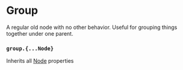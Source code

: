 # Group

A regular old node with no other behavior. Useful for grouping things together under one parent.

### `group.{...Node}`

Inherits all [Node](/docs/ref/Node.md) properties
